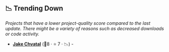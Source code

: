 ## 📉 Trending Down

_Projects that have a lower project-quality score compared to the last update. There might be a variety of reasons such as decreased downloads or code activity._

- <b><a href="https://wiki.jacob.chvatal.com/">Jake Chvatal</a></b> (🥈8 ·  ⭐ 7 · 📉) - 

